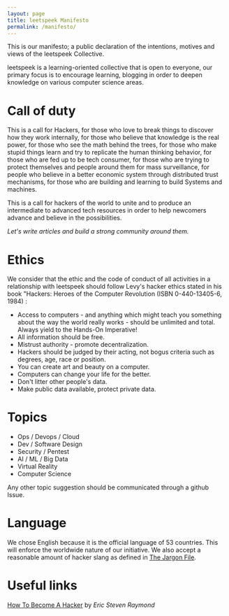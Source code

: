 ```yaml
---
layout: page
title: leetspeek Manifesto
permalink: /manifesto/
---
```

This is our manifesto; a public declaration of the intentions, motives  and views of the leetspeek Collective.

leetspeek is a learning-oriented collective that is open to everyone, our primary focus is to encourage learning, blogging in order to deepen knowledge on various computer science areas.

# Call of duty

This is a call for Hackers, for those who love to break things to discover how they work internally, for those who believe that knowledge is the real power, for those who see the math behind the trees, for those who make stupid things learn and try to replicate the human thinking behavior, for those who are fed up to be tech consumer, for those who are trying to protect  themselves and people around them for mass surveillance, for people who believe in a better economic system through distributed trust mechanisms,  for those who are building and learning to build Systems and machines. 

This is a call for hackers of the world to unite and to produce an intermediate to advanced tech resources in order to help newcomers advance and believe  in the possibilities. 

*Let's write articles and build a strong community around them.*

# Ethics

We consider that the ethic and the code of conduct of all activities in a relationship with leetspeek should follow Levy's hacker ethics stated in his book "Hackers: Heroes of the Computer Revolution (ISBN 0-440-13405-6, 1984) :

- Access to computers - and anything which might teach you something about the way the world really works - should be unlimited and total. Always yield to the Hands-On Imperative!
- All information should be free.
- Mistrust authority - promote decentralization.
- Hackers should be judged by their acting, not bogus criteria such as degrees, age, race or position.
- You can create art and beauty on a computer.
- Computers can change your life for the better.
- Don't litter other people's data.
- Make public data available, protect private data.

# Topics

- Ops / Devops / Cloud
- Dev / Software Design
- Security / Pentest
- AI / ML / Big Data
- Virtual Reality
- Computer Science

Any other topic suggestion should be communicated through a github Issue.

# Language

We chose English because it is the official language of 53 countries. This will enforce the worldwide nature of our initiative. We also accept a reasonable amount of hacker slang as defined in [The Jargon File][jargon-file]. 

# Useful links 
[How To Become A Hacker][hacker-howto] by *Eric Steven Raymond* 

[jargon-file]: http://catb.org/jargon/html/
[hacker-howto]: http://www.catb.org/esr/faqs/hacker-howto.html
